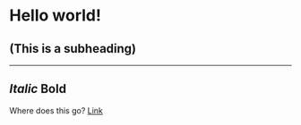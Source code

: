 # Hello world!
## (This is a subheading)
---
*Italic*
**Bold**
---
Where does this go? [Link](https://hugoingelsson.github.io/cse15l-lab-reports/newfile.html)
